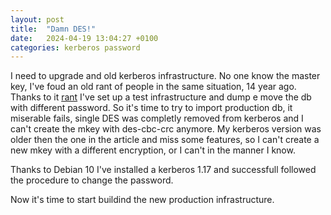 ```yaml
---
layout: post
title:  "Damn DES!"
date:   2024-04-19 13:04:27 +0100
categories: kerberos password
---
```

I need to upgrade and old kerberos infrastructure.
No one know the master key, I've foud an old rant of people in the same situation,  14 year ago.
Thanks to it [rant](https://systemrants.benshoshan.com/2010/08/recover-master-password-in-mit-kerberos.html?m=1) I've set up a test infrastructure and dump e move the db with different password.
So it's time to try to import production db, it miserable fails, single DES was completly removed from kerberos and I can't create the mkey with des-cbc-crc anymore.
My kerberos version was older then the one in the article and miss some features, so I can't create a new mkey with a different encryption, or I can't in the manner I know.

Thanks to Debian 10 I've installed a kerberos 1.17 and successfull followed the procedure to change the password.

Now it's time to start buildind the new production infrastructure.